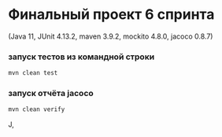 # Финальный проект 6 спринта
(Java 11, JUnit 4.13.2, maven 3.9.2, mockito 4.8.0, jacoco 0.8.7)

### запуск тестов из командной строки

```bash
mvn clean test
```

### запуск отчёта jacoco

```bash
mvn clean verify
```
J,
